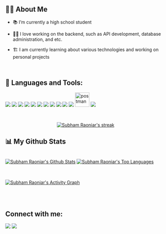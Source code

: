 

## 🙋‍♂️ About Me

- 📚 I’m currently a high school student

- 👨‍💻 I love working on the backend, such as API development, database administration, and etc.

- 🏗️ I am currently learning about various technologies and working on personal projects

<br>

## 🚀 Languages and Tools:

<p align="left"> 
     <img src="https://img.icons8.com/color/48/000000/javascript.png"/>
     <img src="https://img.icons8.com/color/48/000000/typescript.png"/>
    <img src="https://img.icons8.com/color/48/000000/css3.png"/>
    <img src="https://img.icons8.com/color/48/000000/html-5.png"/>
   <img src="https://img.icons8.com/color/48/000000/python.png"/>
    <img src="https://img.icons8.com/fluency/48/000000/node-js.png"/>
    <img src="https://img.icons8.com/color/48/000000/graphql.png"/>
    <img src="https://img.icons8.com/color/48/000000/mysql-logo.png"/>
    <img src="https://img.icons8.com/color/48/000000/postgreesql.png"/>
    <img src="https://img.icons8.com/color/48/000000/mongodb.png"/>
    <img src="https://img.icons8.com/color/48/000000/react-native.png"/>
     <img src="https://www.vectorlogo.zone/logos/getpostman/getpostman-icon.svg" alt="postman" width="45" height="45"/> 
     <img src="https://img.icons8.com/color/48/000000/git.png"/>
    
</p>


<br/>

<p align="center">
    <a href="https://github.com/MangKong-coder/github-readme-streak-stats">
        <img title="🔥 Get streak stats for your profile at git.io/streak-stats" alt="Subham Raoniar's streak" src="https://github-readme-streak-stats.herokuapp.com/?user=MangKong-coder&theme=black-ice&hide_border=true&stroke=0000&background=060A0CD0"/>
    </a>
</p>

## 📊 My Github Stats

  <br/>
    <a href="https://github.com/MangKong-coder/github-readme-stats"><img alt="Subham Raoniar's Github Stats" src="https://github-readme-stats.vercel.app/api?username=MangKong-coder&show_icons=true&count_private=true&theme=react&hide_border=true&bg_color=0D1117" /></a>
  <a href="https://github.com/MangKong-coder/github-readme-stats"><img alt="Subham Raoniar's Top Languages" src="https://github-readme-stats.vercel.app/api/top-langs/?username=MangKong-coder&langs_count=8&count_private=true&layout=compact&theme=react&hide_border=true&bg_color=0D1117" /></a>
  <br/>
  


<br/>
<br/>

<a href="https://github.com/MangKong-coder/github-readme-activity-graph"><img alt="Subham Raoniar's Activity Graph" src="https://activity-graph.herokuapp.com/graph?username=MangKong-coder&bg_color=0D1117&color=5BCDEC&line=5BCDEC&point=FFFFFF&hide_border=true" /></a>

<br/>
<br/>

## Connect with me:
<p align="left">

<a href = "https://www.facebook.com/profile.php?id=100061256145367"><img src="https://img.icons8.com/color/48/000000/facebook-new.png"/></a>
<a href = "https://mail.google.com/mail/u/0/?fs=1&to=domango1214@gmail.com&tf=cm"> <img src="https://img.icons8.com/color/48/000000/gmail-new.png"/></a>


</p>



<!--
**MangKong-coder/MangKong-coder** is a ✨ _special_ ✨ repository because its `README.md` (this file) appears on your GitHub profile.

Here are some ideas to get you started:

- 🔭 I’m currently working on ...
- 🌱 I’m currently learning ...
- 👯 I’m looking to collaborate on ...
- 🤔 I’m looking for help with ...
- 💬 Ask me about ...
- 📫 How to reach me: ...
- 😄 Pronouns: ...
- ⚡ Fun fact: ...
-->

